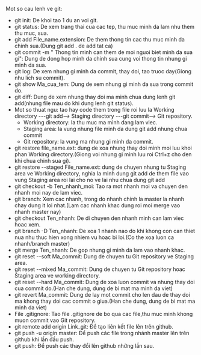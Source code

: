 Mot so cau lenh ve git:
- git init: De khoi tao 1 du an voi git.
- git status: De xem trang thai cua cac tep, thu muc minh da lam nhu them thu muc, sua.
- git add File_name.extension: De them thong tin cac thu muc minh da chinh sua.(Dung git add . de add tat ca)
- git commit -m " Thong tin minh can them de moi nguoi biet minh da sua gi": Dung de dong hop minh da chinh sua cung voi thong tin nhung gi minh da sua.
- git log: De xem nhung gi minh da commit, thay doi, tao truoc day(Giong nhu lich su commit).
- git show Ma_cua_tem: Dung de xem nhung gi minh da sua trong commit do.
- git diff: Dung de xem nhung thay doi ma minh chua dung lenh git add(nhung file mau do khi dung lenh git status).
- Mot so thuat ngu: tao hay code them trong file roi luu la Working directory ---git add--> Staging directory ---git commit--> Git repository.
	+ Working directory: la thu muc ma minh dang lam viec.
	+ Staging area: la vung nhung file minh da dung git add nhung chua commit
	+ Git repository: la vung ma nhung gi minh da commit.
- git restore file_name.ext: dung de xoa nhung thay doi minh moi luu khoi phan Working directory.(Giong voi nhung gi minh luu roi Ctrl+z cho den khi chua chinh sua gi).
- git restore --staged File_name.ext: dung de chuyen nhung tu Staging area ve Working directory, nghia la minh dung git add de them file vao vung Staging area roi lai cho no ve lai nhu chua dung git add
- git checkout -b Ten_nhanh_moi: Tao ra mot nhanh moi va chuyen den nhanh moi nay de lam viec.
- git branch: Xem cac nhanh, trong do nhanh chinh la master la nhanh chay dung it loi nhat.(Lam cac nhanh khac dung roi moi merge vao nhanh master nay)
- git checkout Ten_nhanh: De di chuyen den nhanh minh can lam viec hoac xem.
- git branch -D Ten_nhanh: De xoa 1 nhanh nao do khi khong con can thiet nua nhu thuc hien xong nhiem vu hoac bi loi.(Co the xoa luon ca nhanh/branch master)
- git merge Ten_nhanh: De gop nhung gi minh da lam vao nhanh khac.
- git reset --soft Ma_commit: Dung de chuyen tu Git repository ve Staging area.
- git reset --mixed Ma_commit: Dung de chuyen tu Git repository hoac Staging area ve working directory.
- git reset --hard Ma_commit: Dung de xoa luon commit va nhung thay doi cua commit do.(Han che dung, dung de bi mat ma minh da viet)
- git revert Ma_commit: Dung de lay mot commit cho len dau de thay doi ma khong thay doi cac commit o giua.(Han che dung, dung de bi mat ma minh da viet)
- File .gitignore: Tao file .gitignore de bo qua cac file,thu muc minh khong muon commit vao Git repository.
- git remote add origin Link_git: Để tạo liên kết file lên trên github.
- git push -u origin master: Để push các file trong nhánh master lên trên github khi lần đầu push.
- git push: Để push các thay đổi lên github những lần sau.
